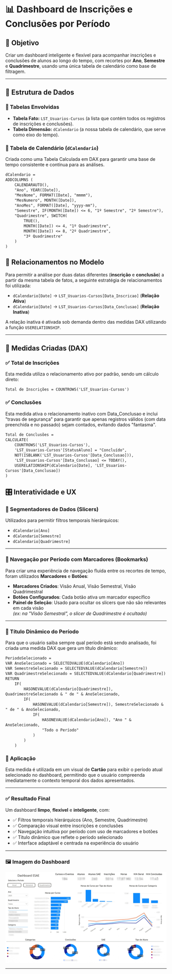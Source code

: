 # 📊 Dashboard de Inscrições e Conclusões por Período

## 🧠 Objetivo
Criar um dashboard inteligente e flexível para acompanhar inscrições e conclusões de alunos ao longo do tempo, com recortes por **Ano**, **Semestre** e **Quadrimestre**, usando uma única tabela de calendário como base de filtragem.

---

## 🧱 Estrutura de Dados

### 🔹 Tabelas Envolvidas
* **Tabela Fato:** `LST_Usuarios-Cursos` (a lista que contém todos os registros de inscrições e conclusões).
* **Tabela Dimensão:** `dCalendario` (a nossa tabela de calendário, que serve como eixo do tempo).

### 🔹 Tabela de Calendário (`dCalendario`)
Criada como uma Tabela Calculada em DAX para garantir uma base de tempo consistente e contínua para as análises.

```
dCalendario =  
ADDCOLUMNS (  
    CALENDARAUTO(),  
    "Ano", YEAR([Date]),  
    "MesNome", FORMAT([Date], "mmmm"),  
    "MesNumero", MONTH([Date]),  
    "AnoMes", FORMAT([Date], "yyyy-mm"),  
    "Semestre", IF(MONTH([Date]) <= 6, "1º Semestre", "2º Semestre"),  
    "Quadrimestre", SWITCH(  
        TRUE(),  
        MONTH([Date]) <= 4, "1º Quadrimestre",  
        MONTH([Date]) <= 8, "2º Quadrimestre",  
        "3º Quadrimestre"  
    )  
)
```

## 🔗 Relacionamentos no Modelo

Para permitir a análise por duas datas diferentes (**inscrição** e **conclusão**) a partir da mesma tabela de fatos, a seguinte estratégia de relacionamentos foi utilizada:

- `dCalendario[Date]` → `LST_Usuarios-Cursos[Data_Inscricao]` (**Relação Ativa**)  
- `dCalendario[Date]` → `LST_Usuarios-Cursos[Data_Conclusao]` (**Relação Inativa**)

A relação inativa é ativada sob demanda dentro das medidas DAX utilizando a função `USERELATIONSHIP`.

---

## 📐 Medidas Criadas (DAX)

### ✅ Total de Inscrições

Esta medida utiliza o relacionamento ativo por padrão, sendo um cálculo direto:

```
Total de Inscrições = COUNTROWS('LST_Usuarios-Cursos')
```

### ✅ Conclusões

Esta medida ativa o relacionamento inativo com Data_Conclusao e inclui "travas de segurança" para garantir que apenas registros válidos (com data preenchida e no passado) sejam contados, evitando dados "fantasma".

```
Total de Conclusões =   
CALCULATE(  
    COUNTROWS('LST_Usuarios-Cursos'),  
    'LST_Usuarios-Cursos'[StatusAluno] = "Concluído",  
    NOT(ISBLANK('LST_Usuarios-Cursos'[Data_Conclusao])),  
    'LST_Usuarios-Cursos'[Data_Conclusao] <= TODAY(),  
    USERELATIONSHIP(dCalendario[Date], 'LST_Usuarios-Cursos'[Data_Conclusao])  
)
```

## 🎛️ Interatividade e UX

### 🔹 Segmentadores de Dados (Slicers)

Utilizados para permitir filtros temporais hierárquicos:

- `dCalendario[Ano]`  
- `dCalendario[Semestre]`  
- `dCalendario[Quadrimestre]`

---

### 🔹 Navegação por Período com Marcadores (Bookmarks)

Para criar uma experiência de navegação fluida entre os recortes de tempo, foram utilizados **Marcadores** e **Botões**:

- **Marcadores Criados**: Visão Anual, Visão Semestral, Visão Quadrimestral  
- **Botões Configurados**: Cada botão ativa um marcador específico  
- **Painel de Seleção**: Usado para ocultar os slicers que não são relevantes em cada visão  
  *(ex: na "Visão Semestral", o slicer de Quadrimestre é ocultado)*

---

### 🔹 Título Dinâmico do Período

Para que o usuário saiba sempre qual período está sendo analisado, foi criada uma medida DAX que gera um título dinâmico:

```
PeriodoSelecionado =   
VAR AnoSelecionado = SELECTEDVALUE(dCalendario[Ano])  
VAR SemestreSelecionado = SELECTEDVALUE(dCalendario[Semestre])  
VAR QuadrimestreSelecionado = SELECTEDVALUE(dCalendario[Quadrimestre])  
RETURN  
    IF(  
        HASONEVALUE(dCalendario[Quadrimestre]), QuadrimestreSelecionado & " de " & AnoSelecionado,  
        IF(  
            HASONEVALUE(dCalendario[Semestre]), SemestreSelecionado & " de " & AnoSelecionado,  
            IF(  
                HASONEVALUE(dCalendario[Ano]), "Ano " & AnoSelecionado,  
                "Todo o Período"  
            )  
        )  
    )
```

### 📌 Aplicação

Esta medida é utilizada em um visual de **Cartão** para exibir o período atual selecionado no dashboard, permitindo que o usuário compreenda imediatamente o contexto temporal dos dados apresentados.

---

### ✅ Resultado Final

Um dashboard **limpo**, **flexível** e **inteligente**, com:

- ✅ Filtros temporais hierárquicos (Ano, Semestre, Quadrimestre)  
- ✅ Comparação visual entre inscrições e conclusões  
- ✅ Navegação intuitiva por período com uso de marcadores e botões  
- ✅ Título dinâmico que reflete o período selecionado  
- ✅ Interface adaptável e centrada na experiência do usuário

---

### 🖼️ Imagem do Dashboard

![Dashboard Power BI](Imagens/17.jpg)

---
